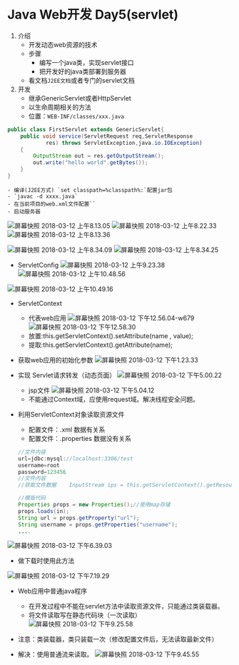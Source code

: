 #  Java Web开发 Day5(servlet)
1. 介绍
	- 开发动态web资源的技术
	- 步骤
		- 编写一个java类，实现servlet接口
		- 把开发好的java类部署到服务器
	- 看文档`J2EE文档`或者专门的servlet文档
2. 开发
	- 继承GenericServlet或者HttpServlet
	- 以生命周期相关的方法
	- 位置：`WEB-INF/classes/xxx.java`

```java
public class FirstServlet extends GenericServlet{
	public void service(ServletRequest req,ServletResponse
			res) throws ServletException,java.io.IOException)
	{		
		OutputStream out = res.getOutputStream();
		out.write("hello world".getBytes());
	}
}
```
	- 编译(J2EE方式) `set classpath=%classpath%:`配置jar包
	- `javac -d xxxx.java`
	- 在当前项目的web.xml文件配置``
	- 启动服务器
![屏幕快照 2018-03-12 上午8.13.05](media/15206665844113/%E5%B1%8F%E5%B9%95%E5%BF%AB%E7%85%A7%202018-03-12%20%E4%B8%8A%E5%8D%888.13.05.png)
![屏幕快照 2018-03-12 上午8.22.33](media/15206665844113/%E5%B1%8F%E5%B9%95%E5%BF%AB%E7%85%A7%202018-03-12%20%E4%B8%8A%E5%8D%888.22.33.png)![屏幕快照 2018-03-12 上午8.13.36](media/15206665844113/%E5%B1%8F%E5%B9%95%E5%BF%AB%E7%85%A7%202018-03-12%20%E4%B8%8A%E5%8D%888.13.36.png)

![屏幕快照 2018-03-12 上午8.34.09](media/15206665844113/%E5%B1%8F%E5%B9%95%E5%BF%AB%E7%85%A7%202018-03-12%20%E4%B8%8A%E5%8D%888.34.09.png)
![屏幕快照 2018-03-12 上午8.34.25](media/15206665844113/%E5%B1%8F%E5%B9%95%E5%BF%AB%E7%85%A7%202018-03-12%20%E4%B8%8A%E5%8D%888.34.25.png)

- ServletConfig
![屏幕快照 2018-03-12 上午9.23.38](media/15206665844113/%E5%B1%8F%E5%B9%95%E5%BF%AB%E7%85%A7%202018-03-12%20%E4%B8%8A%E5%8D%889.23.38.png)![屏幕快照 2018-03-12 上午10.48.56](media/15206665844113/%E5%B1%8F%E5%B9%95%E5%BF%AB%E7%85%A7%202018-03-12%20%E4%B8%8A%E5%8D%8810.48.56.png)

![屏幕快照 2018-03-12 上午10.49.16](media/15206665844113/%E5%B1%8F%E5%B9%95%E5%BF%AB%E7%85%A7%202018-03-12%20%E4%B8%8A%E5%8D%8810.49.16.png)

- ServletContext
	- 代表web应用
![屏幕快照 2018-03-12 下午12.56.04-w679](media/15206665844113/%E5%B1%8F%E5%B9%95%E5%BF%AB%E7%85%A7%202018-03-12%20%E4%B8%8B%E5%8D%8812.56.04.png)
![屏幕快照 2018-03-12 下午12.58.30](media/15206665844113/%E5%B1%8F%E5%B9%95%E5%BF%AB%E7%85%A7%202018-03-12%20%E4%B8%8B%E5%8D%8812.58.30.png)
	- 放置:this.getServletContext().setAttribute(name , value);
	- 提取:this.getServletContext().getAttribute(name);

- 获取web应用的初始化参数
![屏幕快照 2018-03-12 下午1.23.33](media/15206665844113/%E5%B1%8F%E5%B9%95%E5%BF%AB%E7%85%A7%202018-03-12%20%E4%B8%8B%E5%8D%881.23.33.png)

- 实现 Servlet请求转发（动态页面）
![屏幕快照 2018-03-12 下午5.00.22](media/15206665844113/%E5%B1%8F%E5%B9%95%E5%BF%AB%E7%85%A7%202018-03-12%20%E4%B8%8B%E5%8D%885.00.22.png)

	- jsp文件
![屏幕快照 2018-03-12 下午5.04.12](media/15206665844113/%E5%B1%8F%E5%B9%95%E5%BF%AB%E7%85%A7%202018-03-12%20%E4%B8%8B%E5%8D%885.04.12.png)
	- 不能通过Context域，应使用request域。解决线程安全问题。

- 利用ServletContext对象读取资源文件
	- 配置文件：.xml 数据有关系
	- 配置文件：.properties 数据没有关系
	
	```java
	//文件内容
	url=jdbc:mysql://localhost:3306/test
	username=root
	password=123456
	//文件内容
	//获取文件数据 	InputStream ips = this.getServletContext().getResourceAsStream("WEB-INF／classes/db.properlise"); 
	
	//模版代码
	Properties props = new Properties();//使用map存储
	props.loads(in);
	String url = props.getProperty("url");
	String username = props.getProperties("username");
	....
	```
![屏幕快照 2018-03-12 下午6.39.03](media/15206665844113/%E5%B1%8F%E5%B9%95%E5%BF%AB%E7%85%A7%202018-03-12%20%E4%B8%8B%E5%8D%886.39.03.png)
- 做下载时使用此方法
 
![屏幕快照 2018-03-12 下午7.19.29](media/15206665844113/%E5%B1%8F%E5%B9%95%E5%BF%AB%E7%85%A7%202018-03-12%20%E4%B8%8B%E5%8D%887.19.29.png)

- Web应用中普通java程序 
	- 在开发过程中不能在servlet方法中读取资源文件，只能通过类装载器。
	- 将文件读取写在静态代码块（一次读取）
![屏幕快照 2018-03-12 下午9.25.58](media/15206665844113/%E5%B1%8F%E5%B9%95%E5%BF%AB%E7%85%A7%202018-03-12%20%E4%B8%8B%E5%8D%889.25.58.png)
 
 - 注意：类装载器，类只装载一次（修改配置文件后，无法读取最新文件）
 - 解决：使用普通流来读取。
![屏幕快照 2018-03-12 下午9.45.55](media/15206665844113/%E5%B1%8F%E5%B9%95%E5%BF%AB%E7%85%A7%202018-03-12%20%E4%B8%8B%E5%8D%889.45.55.png)

